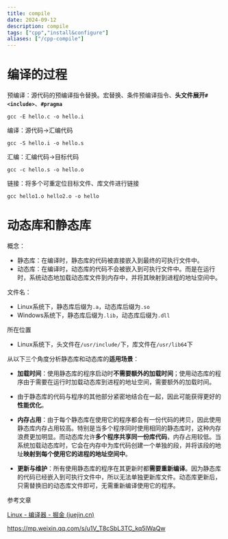 ```yaml
---
title: compile
date: 2024-09-12
description: compile
tags: ["cpp","install&configure"]
aliases: ["/cpp-compile"]
---
```


# 编译的过程

预编译：源代码的预编译指令替换。宏替换、条件预编译指令、**头文件展开`#<include>`**、**`#pragma`**

`gcc -E hello.c -o hello.i`

编译：源代码→汇编代码

`gcc -S hello.i -o hello.s`

汇编：汇编代码→目标代码

`gcc -c hello.s -o hello.o`

链接：将多个可重定位目标文件、库文件进行链接

`gcc hello1.o hello2.o -o hello `



# 动态库和静态库

概念：

- 静态库：在编译时，静态库的代码被直接嵌入到最终的可执行文件中。
- 动态库：在编译时，动态库的代码不会被嵌入到可执行文件中。而是在运行时，系统动态地加载动态库文件到内存中，并将其映射到进程的地址空间中。

文件名：

- Linux系统下，静态库后缀为`.a`，动态库后缀为`.so`
- Windows系统下，静态库后缀为`.lib`，动态库后缀为`.dll`

所在位置

- Linux系统下，头文件在`/usr/include/`下，库文件在`/usr/lib64`下

从以下三个角度分析静态库和动态库的**适用场景**：

- **加载时间**：使用静态库的程序启动时**不需要额外的加载时间**；使用动态库的程序由于需要在运行时加载动态库到进程的地址空间，需要额外的加载时间。
- 由于静态库的代码与程序的其他部分紧密地结合在一起，因此可能获得更好的**性能优化**。

- **内存占用**：由于每个静态库在使用它的程序都会有一份代码的拷贝，因此使用静态库内存占用较高。特别是当多个程序同时使用相同的静态库时，这种内存浪费更加明显。而动态库允许**多个程序共享同一份库代码**，内存占用较低。当系统加载动态库时，它会在内存中为库代码创建一个单独的段，并将该段的地址**映射到每个使用它的进程的地址空间中**。
- **更新与维护**：所有使用静态库的程序在其更新时都**需要重新编译**。因为静态库的代码已经嵌入到可执行文件中，所以无法单独更新库文件。动态库更新后，只需替换旧的动态库文件即可，无需重新编译使用它的程序。









参考文章

[Linux - 编译器 - 掘金 (juejin.cn)](https://juejin.cn/post/7284143489737981992?share_token=D3852499-09A5-49D3-A34D-48ADD3032891)

https://mp.weixin.qq.com/s/u1V_T8cSbL3TC_kq5lWaQw